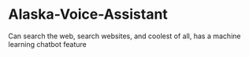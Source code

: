 # Alaska-Voice-Assistant

Can search the web, search websites, and coolest of all, has a machine learning chatbot feature

